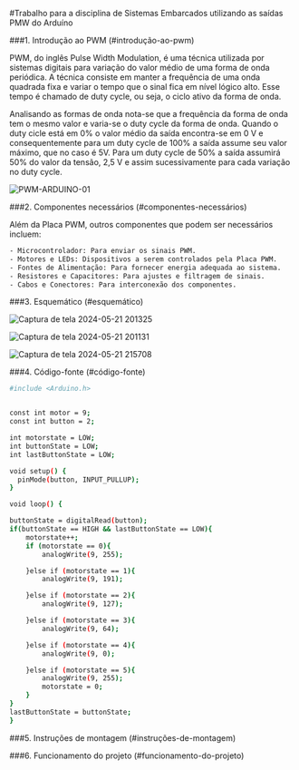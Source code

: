 #Trabalho para a disciplina de Sistemas Embarcados utilizando as saídas PMW do Arduíno

###1. Introdução ao PWM (#introdução-ao-pwm)

PWM, do inglês Pulse Width Modulation, é uma técnica utilizada por sistemas digitais para variação do valor médio de uma forma de onda periódica. A técnica consiste em manter a frequência de uma onda quadrada fixa e variar o tempo que o sinal fica em nível lógico alto. Esse tempo é chamado de duty cycle, ou seja, o ciclo ativo da forma de onda.

Analisando as formas de onda nota-se que a frequência da forma de onda tem o mesmo valor e varia-se o duty cycle da forma de onda. Quando o duty cicle está em 0% o valor médio da saída encontra-se em 0 V e consequentemente para um duty cycle de 100% a saída assume seu valor máximo, que no caso é 5V. Para um duty cycle de 50% a saída assumirá 50% do valor da tensão, 2,5 V e assim sucessivamente para cada variação no duty cycle.

![PWM-ARDUINO-01](https://github.com/natifss/Project-PWM/assets/119085630/9a994927-6d0c-4311-93da-0e896f60b1bd)

###2. Componentes necessários (#componentes-necessários)

Além da Placa PWM, outros componentes que podem ser necessários incluem:
```sh
- Microcontrolador: Para enviar os sinais PWM.
- Motores e LEDs: Dispositivos a serem controlados pela Placa PWM.
- Fontes de Alimentação: Para fornecer energia adequada ao sistema.
- Resistores e Capacitores: Para ajustes e filtragem de sinais.
- Cabos e Conectores: Para interconexão dos componentes.
```
###3. Esquemático (#esquemático)

![Captura de tela 2024-05-21 201325](https://github.com/natifss/Project-PWM/assets/119085630/b80ee193-96c6-432f-aafd-86a7ecc8a8e7)

![Captura de tela 2024-05-21 201131](https://github.com/natifss/Project-PWM/assets/119085630/415fab6c-7432-4a39-84a8-1a9caf1fd488)

![Captura de tela 2024-05-21 215708](https://github.com/natifss/Project-PWM/assets/119085630/664977d4-693f-4081-9bae-fd7fbbc76a06)

###4. Código-fonte (#código-fonte)
```sh
#include <Arduino.h>


const int motor = 9; 
const int button = 2;

int motorstate = LOW;
int buttonState = LOW;
int lastButtonState = LOW;

void setup() {
  pinMode(button, INPUT_PULLUP);
}

void loop() {

buttonState = digitalRead(button);
if(buttonState == HIGH && lastButtonState == LOW){
    motorstate++;
    if (motorstate == 0){
        analogWrite(9, 255);

    }else if (motorstate == 1){
        analogWrite(9, 191);

    }else if (motorstate == 2){
        analogWrite(9, 127);

    }else if (motorstate == 3){
        analogWrite(9, 64);

    }else if (motorstate == 4){
        analogWrite(9, 0);

    }else if (motorstate == 5){
        analogWrite(9, 255);
        motorstate = 0;
    }
}
lastButtonState = buttonState;
}
```
###5. Instruções de montagem (#instruções-de-montagem)

###6. Funcionamento do projeto (#funcionamento-do-projeto)
